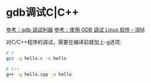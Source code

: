 # gdb调试C|C++

[参考：gdb 调试利器](https://linuxtools-rst.readthedocs.io/zh_CN/latest/tool/gdb.html)
[参考：使用 GDB 调试 Linux 软件 - IBM](https://www.ibm.com/developerworks/cn/linux/sdk/gdb/index.html)

对C/C++程序的调试，需要在编译前就加上-g选项:
```sh
# C
gcc -g hello.c -o hello

# C++
g++ -g hello.cpp -o hello
```
